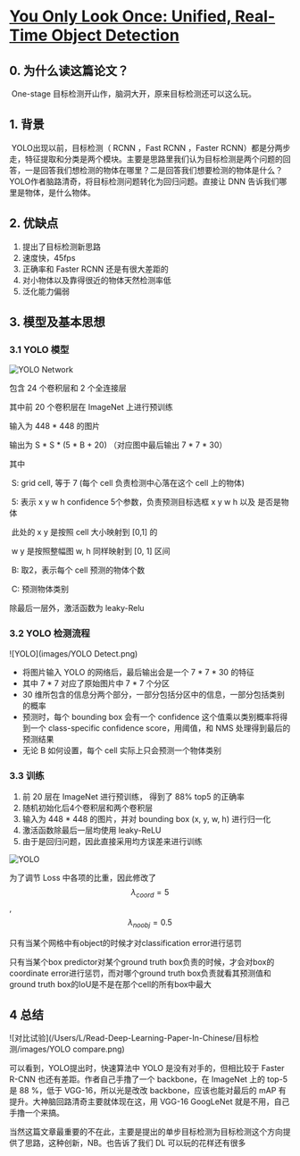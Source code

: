 # [You Only Look Once: Unified, Real-Time Object Detection](https://arxiv.org/abs/1506.02640)

## 0. 为什么读这篇论文？
​	One-stage 目标检测开山作，脑洞大开，原来目标检测还可以这么玩。

## 1. 背景
​	YOLO出现以前，目标检测（ RCNN ，Fast RCNN ，Faster RCNN）都是分两步走，特征提取和分类是两个模块。主要是思路里我们认为目标检测是两个问题的回答，一是回答我们想检测的物体在哪里？二是回答我们想要检测的物体是什么？YOLO作者脑路清奇，将目标检测问题转化为回归问题。直接让 DNN 告诉我们哪里是物体，是什么物体。

## 2. 优缺点
1. 提出了目标检测新思路
2. 速度快，45fps
3. 正确率和 Faster RCNN 还是有很大差距的
4. 对小物体以及靠得很近的物体天然检测率低
5. 泛化能力偏弱

## 3. 模型及基本思想
### 3.1 YOLO 模型

![YOLO Network](https://github.com/guruL/Read-Deep-Learning-Paper-In-Chinese/blob/master/%E7%9B%AE%E6%A0%87%E6%A3%80%E6%B5%8B/images/YOLO%20Network.png)

包含 24 个卷积层和 2 个全连接层

其中前 20 个卷积层在 ImageNet 上进行预训练



输入为 448 * 448 的图片

输出为 S * S * (5 * B + 20) （对应图中最后输出 7 * 7 * 30）

其中

​	S: grid cell, 等于 7 (每个 cell 负责检测中心落在这个 cell 上的物体)

​	5: 表示 x y w h confidence 5个参数，负责预测目标选框 x y w h 以及 是否是物体

​		此处的 x y 是按照 cell 大小映射到 [0,1] 的

​		w y 是按照整幅图 w, h 同样映射到 [0, 1] 区间 

​	B: 取2，表示每个 cell 预测的物体个数

​	C: 预测物体类别



除最后一层外，激活函数为 leaky-Relu

### 3.2 YOLO 检测流程

![YOLO](images/YOLO Detect.png)

- 将图片输入 YOLO 的网络后，最后输出会是一个 7 * 7 * 30 的特征
- 其中 7 * 7 对应了原始图片中 7 * 7 个分区
- 30 维所包含的信息分两个部分，一部分包括分区中的信息，一部分包括类别的概率
- 预测时，每个 bounding box 会有一个 confidence 这个值乘以类别概率将得到一个 class-specific confidence score，用阈值，和 NMS 处理得到最后的预测结果
- 无论 B 如何设置，每个 cell 实际上只会预测一个物体类别

### 3.3 训练

1. 前 20 层在 ImageNet 进行预训练， 得到了 88% top5 的正确率
2. 随机初始化后4个卷积层和两个卷积层
3. 输入为 448 * 448 的图片，并对 bounding box (x, y, w, h) 进行归一化
4. 激活函数除最后一层均使用 leaky-ReLU
5. 由于是回归问题，因此直接采用均方误差来进行训练

![YOLO](https://github.com/guruL/Read-Deep-Learning-Paper-In-Chinese/blob/master/%E7%9B%AE%E6%A0%87%E6%A3%80%E6%B5%8B/images/YOLO%20Loss.png)



为了调节 Loss 中各项的比重，因此修改了 $$ λ_{coord} = 5 $$ ,  $$ λ_{noobj} =0.5 $$

只有当某个网格中有object的时候才对classification error进行惩罚

只有当某个box predictor对某个ground truth box负责的时候，才会对box的coordinate error进行惩罚，而对哪个ground truth box负责就看其预测值和ground truth box的IoU是不是在那个cell的所有box中最大



## 4 总结

![对比试验](/Users/L/Read-Deep-Learning-Paper-In-Chinese/目标检测/images/YOLO compare.png)

可以看到，YOLO提出时，快速算法中 YOLO 是没有对手的，但相比较于 Faster R-CNN 也还有差距。作者自己手撸了一个 backbone，在 ImageNet 上的 top-5 是 88 %，低于 VGG-16，所以光是改改 backbone，应该也能对最后的 mAP 有提升。大神脑回路清奇主要就体现在这，用 VGG-16 GoogLeNet 就是不用，自己手撸一个来搞。

当然这篇文章最重要的不在此，主要是提出的单步目标检测为目标检测这个方向提供了思路，这种创新，NB。也告诉了我们 DL 可以玩的花样还有很多
